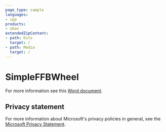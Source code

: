 ```yaml
---
page_type: sample
languages:
- cpp
products:
- xbox
extendedZipContent:
- path: Kits
  target: /
- path: Media
  target: /
---
```


# SimpleFFBWheel

For more information see this [Word document](https://github.com/microsoft/Xbox-GDK-Samples/blob/main/Samples/System/SimpleFFBWheel/Readme.docx).

## Privacy statement

For more information about Microsoft's privacy policies in general, see the [Microsoft Privacy Statement](https://privacy.microsoft.com/privacystatement/).
